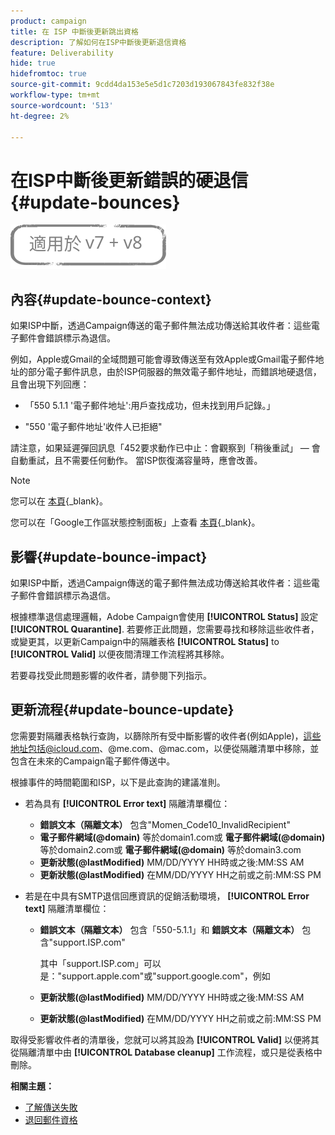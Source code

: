 ```yaml
---
product: campaign
title: 在 ISP 中斷後更新跳出資格
description: 了解如何在ISP中斷後更新退信資格
feature: Deliverability
hide: true
hidefromtoc: true
source-git-commit: 9cdd4da153e5e5d1c7203d193067843fe832f38e
workflow-type: tm+mt
source-wordcount: '513'
ht-degree: 2%

---
```


# 在ISP中斷後更新錯誤的硬退信 {#update-bounces}

![](../../assets/common.svg)

## 內容{#update-bounce-context}

如果ISP中斷，透過Campaign傳送的電子郵件無法成功傳送給其收件者：這些電子郵件會錯誤標示為退信。

例如，Apple或Gmail的全域問題可能會導致傳送至有效Apple或Gmail電子郵件地址的部分電子郵件訊息，由於ISP伺服器的無效電子郵件地址，而錯誤地硬退信，且會出現下列回應：

* 「550 5.1.1 &#39;電子郵件地址&#39;:用戶查找成功，但未找到用戶記錄。」

* &quot;550 &#39;電子郵件地址&#39;收件人已拒絕&quot;

請注意，如果延遲彈回訊息「452要求動作已中止：會觀察到「稍後重試」 — 會自動重試，且不需要任何動作。 當ISP恢復滿容量時，應會改善。

>[!NOTE]
>
>您可以在 [本頁](https://www.apple.com/support/systemstatus/){_blank}。
>
>您可以在「Google工作區狀態控制面板」上查看 [本頁](https://www.google.com/appsstatus#hl=en&amp;v=status){_blank}。

## 影響{#update-bounce-impact}

如果ISP中斷，透過Campaign傳送的電子郵件無法成功傳送給其收件者：這些電子郵件會錯誤標示為退信。

根據標準退信處理邏輯，Adobe Campaign會使用 **[!UICONTROL Status]** 設定 **[!UICONTROL Quarantine]**. 若要修正此問題，您需要尋找和移除這些收件者，或變更其，以更新Campaign中的隔離表格 **[!UICONTROL Status]** to **[!UICONTROL Valid]** 以便夜間清理工作流程將其移除。

若要尋找受此問題影響的收件者，請參閱下列指示。

## 更新流程{#update-bounce-update}

您需要對隔離表格執行查詢，以篩除所有受中斷影響的收件者(例如Apple)，這些地址包括@icloud.com、@me.com、@mac.com，以便從隔離清單中移除，並包含在未來的Campaign電子郵件傳送中。

根據事件的時間範圍和ISP，以下是此查詢的建議准則。

* 若為具有 **[!UICONTROL Error text]** 隔離清單欄位：

   * **錯誤文本（隔離文本）** 包含&quot;Momen_Code10_InvalidRecipient&quot;
   * **電子郵件網域(@domain)** 等於domain1.com或 **電子郵件網域(@domain)** 等於domain2.com或 **電子郵件網域(@domain)** 等於domain3.com
   * **更新狀態(@lastModified)** MM/DD/YYYY HH時或之後:MM:SS AM
   * **更新狀態(@lastModified)** 在MM/DD/YYYY HH之前或之前:MM:SS PM

* 若是在中具有SMTP退信回應資訊的促銷活動環境， **[!UICONTROL Error text]** 隔離清單欄位：

   * **錯誤文本（隔離文本）** 包含「550-5.1.1」和 **錯誤文本（隔離文本）** 包含&quot;support.ISP.com&quot;

      其中「support.ISP.com」可以是：&quot;support.apple.com&quot;或&quot;support.google.com&quot;，例如

   * **更新狀態(@lastModified)** MM/DD/YYYY HH時或之後:MM:SS AM
   * **更新狀態(@lastModified)** 在MM/DD/YYYY HH之前或之前:MM:SS PM


取得受影響收件者的清單後，您就可以將其設為 **[!UICONTROL Valid]** 以便將其從隔離清單中由 **[!UICONTROL Database cleanup]** 工作流程，或只是從表格中刪除。

**相關主題：**
* [了解傳送失敗](understanding-delivery-failures.md)
* [退回郵件資格](understanding-delivery-failures.md#bounce-mail-qualification)
